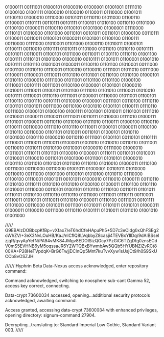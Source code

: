 01000111 00111001 01000101 01000010 01000001 01001001 01111010 01000100 01001111 01000010 01100010 01100011 01110000 01001011 01100110 01000010 01110000 00101011 01110110 01011000 01100110 01100001 01101111 00110111 00101111 01100101 01010100 00110110 01101000 01100100 01000011 01100110 01100101 01001000 01000001 01110000 01110101 01010000 01101000 00110101 00101011 00110101 01000100 00110111 01100011 00110011 01100101 01000011 01001001 01100100 01100111 00110000 01111000 01010001 01101000 01000110 01010011 01000101 01100111 00110010 01101111 01010111 01101000 01011010 01010110 00101111 00101011 00110011 01100101 01011000 00110011 01001110 01110110 01001100 01001111 01110101 01001000 01000010 00101111 01001011 01100001 01001010 00101111 01101110 01001001 01000011 01100110 01101100 01010001 00111000 01001100 01010110 01110001 01100010 01100010 01111001 01011010 00111000 01100011 01100001 01110011 01101010 01101001 00110100 01010100 01000101 01010110 01000010 01111000 01011001 01101100 01101100 01000100 01110001 00101111 00111001 01100100 01000001 01001001 01000010 01010011 01110011 01100101 01101100 01111010 01101010 01110001 01010010 00101111 01110001 01110110 01111001 01000001 01110000 01011001 01100101 01100110 01001110 00101111 01010000 01000001 00111001 00110100 01110110 01001101 01001011 00111000 00110100 01001010 01001101 01100111 01110110 00111000 01000101 01000100 01001111 01001001 01010011 01101001 01111010 01010001 01000111 01100011 01111001 00110111 01010000 01111010 01000111 01101001 01000011 00110110 01010100 01011010 01100111 01000100 01100110 01100111 00110000 01111010 01101110 01110011 01000101 01000011 01100100 01010110 00110000 01101101 01010011 00110101 01000101 01010110 01001000 01001110 01000010 00110110 01111001 01001101 00110101 01101111 01110001 01110011 01110011 01100001 01001010 01010010 00110110 01011001 00110010 01010111 01010100 01010001 01000010 01111000 01000010 01011001 01110111 01101101 01100010 01000001 01110111 00110101 01010001 01010001 01100010 00110101 01001000 01011001 01010101 01000010 01001110 01011010 01101001 01011010 01110110 01010010 01000011 01110100 00111000 00110000 00110000 01001011 01000001 00101011 01010000 00110010 00111000 01001000 01100101 01010100 01010110 01110000 01100100 01110001 01001011 00101011 01000010 01110010 01000111 00110110 01010100 01110111 01101010 01101010 01000100 01000011 01101100 01101110 01010001 01110000 00110101 01001101 01101110 01110100 00110111 01101011 01110101 01010100 01110110 01110110 01011000 01111001 01110111 00110001 01110011 01010101 01110011 01101010 01000011 01110100 00111001 00101111 01101000 00110000 01010011 00111001 01010011 01101011 01010101 01000011 01000011 01100010 00111000 01110110 01001111 01010011 01011010 01001010 01001000

/////
G9EBAIzDOBbcpKfBp+vXfao7/eT6hdCfeHApuPh5+5D7c3eCIdg0xQhFSEg2oWhZV/+3eX3NvLOuHB/KaJ/nICflQ8LVqbbyZ8casji4TEVBxYllDq/9dAIBSselzjqR/qvyApYefN/PA94vMK84JMgv8EDOISizQGcy7PzGiC6TZgDfg0znsECdV0mS5EVHNB6yM5oqssaJR6Y2WTQBxBYwmbAw5QQb5HYUBNZiZvRCt800KA+P28HeTVpdqK+BrG6TwjjDClnQp5Mnt7kuTvvXyw1sUsjCt9/h0S9SkUCCb8vOSZJH

//////
Hyphrin Beta Data-Nexus access acknowledged, enter repository command:

Command acknowledged, switching to noosphere sub-cant Gamma 52, access key correct, connecting.

Data-crypt 73600034 accessed, opening...additional security protocols acknowledged, awaiting command.

Access granted, accessing data-crypt 73600034 with enhanced privileges, opening directory: signum-command 27904.

Decrypting...translating to: Standard Imperial Low Gothic, Standard Variant 003. 
/////


